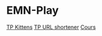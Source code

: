 EMN-Play
========

[TP Kittens](https://github.com/mathieuancelin/EMN-Play/wiki/Kittens)
[TP URL shortener](https://github.com/mathieuancelin/EMN-Play/wiki/URL-shortener)
[Cours](https://github.com/mathieuancelin/EMN-Play/wiki/Cours)

